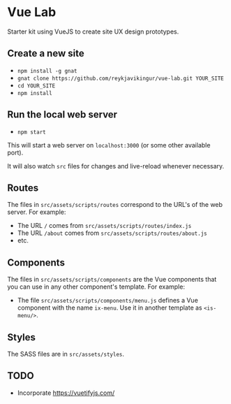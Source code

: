 # Vue Lab

Starter kit using VueJS to create site UX design prototypes.


## Create a new site

* `npm install -g gnat`
* `gnat clone https://github.com/reykjavikingur/vue-lab.git YOUR_SITE`
* `cd YOUR_SITE`
* `npm install`


## Run the local web server

* `npm start`

This will start a web server on `localhost:3000` (or some other available port).

It will also watch `src` files for changes and live-reload whenever necessary.


## Routes

The files in `src/assets/scripts/routes` correspond to the URL's of the web server. For example:

* The URL `/` comes from `src/assets/scripts/routes/index.js`
* The URL `/about` comes from `src/assets/scripts/routes/about.js`
* etc.


## Components

The files in `src/assets/scripts/components` are the Vue components that you can use in any other component's template. For example:

* The file `src/assets/scripts/components/menu.js` defines a Vue component with the name `ix-menu`. Use it in another template as `<is-menu/>`.


## Styles

The SASS files are in `src/assets/styles`.




## TODO

* Incorporate https://vuetifyjs.com/
